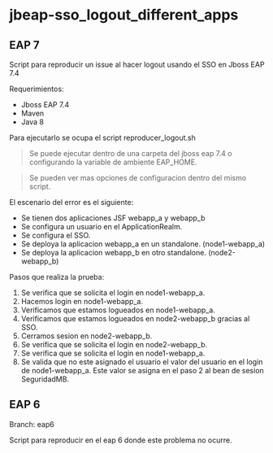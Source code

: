 # jbeap-sso_logout_different_apps
## EAP 7
Script para reproducir un issue al hacer logout usando el SSO en Jboss EAP 7.4

Requerimientos:
- Jboss EAP 7.4
- Maven
- Java 8

Para ejecutarlo se ocupa el script reproducer_logout.sh
> Se puede ejecutar dentro de una carpeta del jboss eap 7.4 o configurando la variable de ambiente EAP_HOME.

> Se pueden ver mas opciones de configuracion dentro del mismo script.


El escenario del error es el siguiente:
- Se tienen dos aplicaciones JSF webapp_a y webapp_b
- Se configura un usuario en el ApplicationRealm.
- Se configura el SSO.
- Se deploya la aplicacion webapp_a en un standalone. (node1-webapp_a)
- Se deploya la aplicacion webapp_b en otro standalone. (node2-webapp_b)


Pasos que realiza la prueba:

1. Se verifica que se solicita el login en node1-webapp_a.
2. Hacemos login en node1-webapp_a.
3. Verificamos que estamos logueados en node1-webapp_a.
4. Verificamos que estamos logueados en node2-webapp_b gracias al SSO.
5. Cerramos sesion en node2-webapp_b.
6. Se verifica que se solicita el login en node2-webapp_b.
7. Se verifica que se solicita el login en node1-webapp_a.
8. Se valida que no este asignado el usuario el valor del usuario en el login de node1-webapp_a. Este valor se asigna en el paso 2 al bean de sesion SeguridadMB.

## EAP 6
Branch: eap6

Script para reproducir en el eap 6 donde este problema no ocurre.


